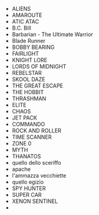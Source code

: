 * ALIENS
* AMAROUTE
* ATIC ATAC
* B.C. Bill
* Barbarian - The Ultimate Warrior
* Blade Runner
* BOBBY BEARING
* FAIRLIGHT
* KNIGHT LORE
* LORDS OF MIDNIGHT
* REBELSTAR
* SKOOL DAZE
* THE GREAT ESCAPE
* THE HOBBIT
* THRASHMAN
* ELITE
* CHAOS
* JET PACK
* COMMANDO
* ROCK AND ROLLER
* TIME SCANNER
* ZONE 0
* MYTH
* THANATOS
* quello dello sceriffo
* apache
* l'ammazza vecchiette
* quello egizio
* SPY HUNTER
* SUPER CAR
* XENON
SENTINEL
* 
